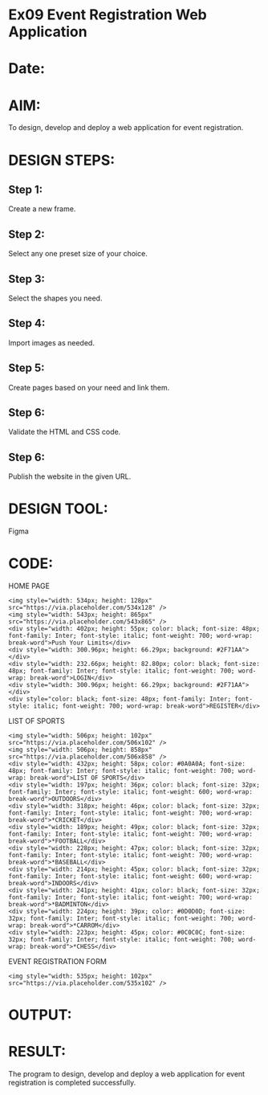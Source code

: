 # Ex09 Event Registration Web Application
# Date:
# AIM:
To design, develop and deploy a web application for event registration.

# DESIGN STEPS:
## Step 1:
Create a new frame.

## Step 2:
Select any one preset size of your choice.

## Step 3:
Select the shapes you need.

## Step 4:
Import images as needed.

## Step 5:
Create pages based on your need and link them.

## Step 6:
Validate the HTML and CSS code.

## Step 6:
Publish the website in the given URL.

# DESIGN TOOL:
Figma

# CODE:
HOME PAGE
```
<img style="width: 534px; height: 128px" src="https://via.placeholder.com/534x128" />
<img style="width: 543px; height: 865px" src="https://via.placeholder.com/543x865" />
<div style="width: 402px; height: 55px; color: black; font-size: 48px; font-family: Inter; font-style: italic; font-weight: 700; word-wrap: break-word">Push Your Limits</div>
<div style="width: 300.96px; height: 66.29px; background: #2F71AA"></div>
<div style="width: 232.66px; height: 82.80px; color: black; font-size: 48px; font-family: Inter; font-style: italic; font-weight: 700; word-wrap: break-word">LOGIN</div>
<div style="width: 300.96px; height: 66.29px; background: #2F71AA"></div>
<div style="color: black; font-size: 48px; font-family: Inter; font-style: italic; font-weight: 700; word-wrap: break-word">REGISTER</div>
```
LIST OF SPORTS
```
<img style="width: 506px; height: 102px" src="https://via.placeholder.com/506x102" />
<img style="width: 506px; height: 858px" src="https://via.placeholder.com/506x858" />
<div style="width: 432px; height: 58px; color: #0A0A0A; font-size: 48px; font-family: Inter; font-style: italic; font-weight: 700; word-wrap: break-word">LIST OF SPORTS</div>
<div style="width: 197px; height: 36px; color: black; font-size: 32px; font-family: Inter; font-style: italic; font-weight: 600; word-wrap: break-word">OUTDOORS</div>
<div style="width: 318px; height: 46px; color: black; font-size: 32px; font-family: Inter; font-style: italic; font-weight: 700; word-wrap: break-word">*CRICKET</div>
<div style="width: 189px; height: 49px; color: black; font-size: 32px; font-family: Inter; font-style: italic; font-weight: 700; word-wrap: break-word">*FOOTBALL</div>
<div style="width: 228px; height: 47px; color: black; font-size: 32px; font-family: Inter; font-style: italic; font-weight: 700; word-wrap: break-word">*BASEBALL</div>
<div style="width: 214px; height: 45px; color: black; font-size: 32px; font-family: Inter; font-style: italic; font-weight: 600; word-wrap: break-word">INDOORS</div>
<div style="width: 241px; height: 41px; color: black; font-size: 32px; font-family: Inter; font-style: italic; font-weight: 700; word-wrap: break-word">*BADMINTON</div>
<div style="width: 224px; height: 39px; color: #0D0D0D; font-size: 32px; font-family: Inter; font-style: italic; font-weight: 700; word-wrap: break-word">*CARROM</div>
<div style="width: 223px; height: 45px; color: #0C0C0C; font-size: 32px; font-family: Inter; font-style: italic; font-weight: 700; word-wrap: break-word">*CHESS</div>
```
EVENT REGISTRATION FORM
```
<img style="width: 535px; height: 102px" src="https://via.placeholder.com/535x102" />
```
# OUTPUT:
# RESULT:
The program to design, develop and deploy a web application for event registration is completed successfully.
